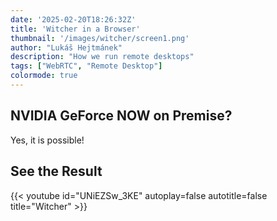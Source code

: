 ```yaml
---
date: '2025-02-20T18:26:32Z'
title: 'Witcher in a Browser'
thumbnail: '/images/witcher/screen1.png'
author: "Lukáš Hejtmánek"
description: "How we run remote desktops"
tags: ["WebRTC", "Remote Desktop"]
colormode: true
---
```


## NVIDIA GeForce NOW on Premise?

Yes, it is possible! 


## See the Result

{{< youtube id="UNiEZSw_3KE" autoplay=false autotitle=false title="Witcher" >}}

